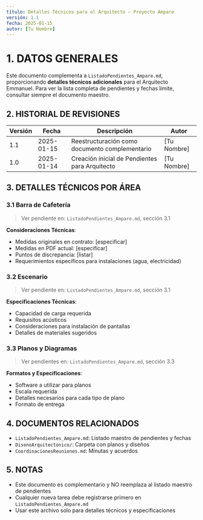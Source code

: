 ```yaml
---
título: Detalles Técnicos para el Arquitecto – Proyecto Ampare
versión: 1.1
fecha: 2025-01-15
autor: [Tu Nombre]
---
```


# 1. DATOS GENERALES
Este documento complementa a `ListadoPendientes_Ampare.md`, proporcionando **detalles técnicos adicionales** para el Arquitecto Emmanuel. Para ver la lista completa de pendientes y fechas límite, consultar siempre el documento maestro.

## 2. HISTORIAL DE REVISIONES
| Versión | Fecha       | Descripción                                | Autor            |
|---------|------------|--------------------------------------------|------------------|
| 1.1     | 2025-01-15 | Reestructuración como documento complementario | [Tu Nombre]      |
| 1.0     | 2025-01-14 | Creación inicial de Pendientes para Arquitecto | [Tu Nombre]      |

## 3. DETALLES TÉCNICOS POR ÁREA

### 3.1 Barra de Cafetería
> Ver pendiente en: `ListadoPendientes_Ampare.md`, sección 3.1

**Consideraciones Técnicas**:
- Medidas originales en contrato: [especificar]
- Medidas en PDF actual: [especificar]
- Puntos de discrepancia: [listar]
- Requerimientos específicos para instalaciones (agua, electricidad)

### 3.2 Escenario
> Ver pendiente en: `ListadoPendientes_Ampare.md`, sección 3.1

**Especificaciones Técnicas**:
- Capacidad de carga requerida
- Requisitos acústicos
- Consideraciones para instalación de pantallas
- Detalles de materiales sugeridos

### 3.3 Planos y Diagramas
> Ver pendientes en: `ListadoPendientes_Ampare.md`, sección 3.3

**Formatos y Especificaciones**:
- Software a utilizar para planos
- Escala requerida
- Detalles necesarios para cada tipo de plano
- Formato de entrega

## 4. DOCUMENTOS RELACIONADOS
- `ListadoPendientes_Ampare.md`: Listado maestro de pendientes y fechas
- `DisenoArquitectonico/`: Carpeta con planos y diseños
- `CoordinacionesReuniones.md`: Minutas y acuerdos

## 5. NOTAS
- Este documento es complementario y NO reemplaza al listado maestro de pendientes
- Cualquier nueva tarea debe registrarse primero en `ListadoPendientes_Ampare.md`
- Usar este archivo solo para detalles técnicos y especificaciones
